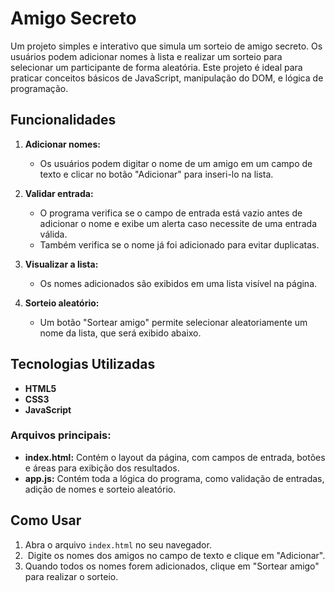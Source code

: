 # Amigo Secreto

Um projeto simples e interativo que simula um sorteio de amigo secreto. Os usuários podem adicionar nomes à lista e realizar um sorteio para selecionar um participante de forma aleatória. Este projeto é ideal para praticar conceitos básicos de JavaScript, manipulação do DOM, e lógica de programação.

## Funcionalidades

1. **Adicionar nomes:**

   - Os usuários podem digitar o nome de um amigo em um campo de texto e clicar no botão "Adicionar" para inseri-lo na lista.

2. **Validar entrada:**

   - O programa verifica se o campo de entrada está vazio antes de adicionar o nome e exibe um alerta caso necessite de uma entrada válida.
   - Também verifica se o nome já foi adicionado para evitar duplicatas.

3. **Visualizar a lista:**

   - Os nomes adicionados são exibidos em uma lista visível na página.

4. **Sorteio aleatório:**

   - Um botão "Sortear amigo" permite selecionar aleatoriamente um nome da lista, que será exibido abaixo.

## Tecnologias Utilizadas

- **HTML5**
- **CSS3**
- **JavaScript**

### Arquivos principais:

- **index.html:** Contém o layout da página, com campos de entrada, botões e áreas para exibição dos resultados.
- **app.js:** Contém toda a lógica do programa, como validação de entradas, adição de nomes e sorteio aleatório.

## Como Usar

1. Abra o arquivo `index.html` no seu navegador.
2.  Digite os nomes dos amigos no campo de texto e clique em "Adicionar".
3. Quando todos os nomes forem adicionados, clique em "Sortear amigo" para realizar o sorteio.

##

